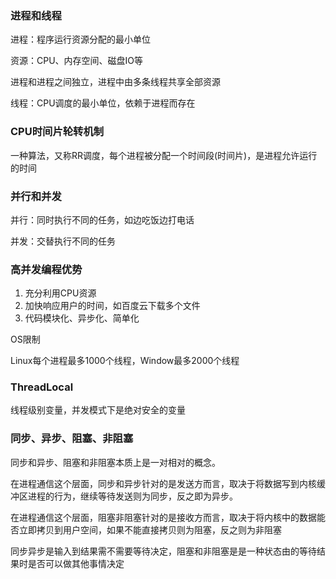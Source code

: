 ### 进程和线程
进程：程序运行资源分配的最小单位

资源：CPU、内存空间、磁盘IO等

进程和进程之间独立，进程中由多条线程共享全部资源

线程：CPU调度的最小单位，依赖于进程而存在

### CPU时间片轮转机制
一种算法，又称RR调度，每个进程被分配一个时间段(时间片)，是进程允许运行的时间

### 并行和并发
并行：同时执行不同的任务，如边吃饭边打电话

并发：交替执行不同的任务

### 高并发编程优势

1. 充分利用CPU资源
2. 加快响应用户的时间，如百度云下载多个文件
3. 代码模块化、异步化、简单化

OS限制

Linux每个进程最多1000个线程，Window最多2000个线程

### ThreadLocal

线程级别变量，并发模式下是绝对安全的变量

### 同步、异步、阻塞、非阻塞

同步和异步、阻塞和非阻塞本质上是一对相对的概念。

在进程通信这个层面，同步和异步针对的是发送方而言，取决于将数据写到内核缓冲区进程的行为，继续等待发送则为同步，反之即为异步。

在进程通信这个层面，阻塞非阻塞针对的是接收方而言，取决于将内核中的数据能否立即拷贝到用户空间，如果不能直接拷贝则为阻塞，反之则为非阻塞

同步异步是输入到结果需不需要等待决定，阻塞和非阻塞是是一种状态由的等待结果时是否可以做其他事情决定